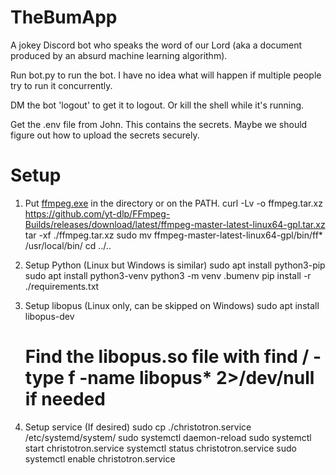 # TheBumApp
A jokey Discord bot who speaks the word of our Lord (aka a document produced by an absurd machine learning algorithm).

Run bot.py to run the bot. I have no idea what will happen if multiple people try to run it concurrently.

DM the bot 'logout' to get it to logout. Or kill the shell while it's running.

Get the .env file from John. This contains the secrets. Maybe we should figure out how to upload the secrets securely.

# Setup

1. Put [ffmpeg.exe](https://github.com/yt-dlp/FFmpeg-Builds/releases/tag/latest) in the directory or on the PATH.
    curl -Lv -o ffmpeg.tar.xz https://github.com/yt-dlp/FFmpeg-Builds/releases/download/latest/ffmpeg-master-latest-linux64-gpl.tar.xz
    tar -xf ./ffmpeg.tar.xz
    sudo mv ffmpeg-master-latest-linux64-gpl/bin/ff* /usr/local/bin/
    cd ../..

2. Setup Python (Linux but Windows is similar)
    sudo apt install python3-pip
    sudo apt install python3-venv
    python3 -m venv .bumenv
    pip install -r ./requirements.txt

3. Setup libopus (Linux only, can be skipped on Windows)
    sudo apt install libopus-dev
    # Find the libopus.so file with find / -type f -name libopus* 2>/dev/null if needed

4. Setup service (If desired)
    sudo cp ./christotron.service /etc/systemd/system/
    sudo systemctl daemon-reload
    sudo systemctl start christotron.service
    systemctl status christotron.service
    sudo systemctl enable christotron.service
    